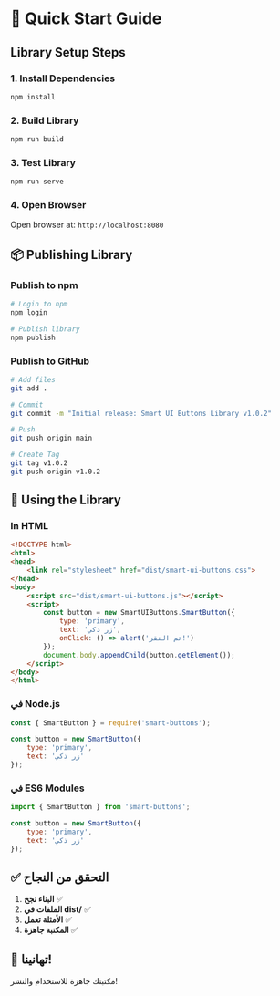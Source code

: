 # 🚀 Quick Start Guide

## Library Setup Steps

### 1. Install Dependencies
```bash
npm install
```

### 2. Build Library
```bash
npm run build
```

### 3. Test Library
```bash
npm run serve
```

### 4. Open Browser
Open browser at: `http://localhost:8080`

## 📦 Publishing Library

### Publish to npm
```bash
# Login to npm
npm login

# Publish library
npm publish
```

### Publish to GitHub
```bash
# Add files
git add .

# Commit
git commit -m "Initial release: Smart UI Buttons Library v1.0.2"

# Push
git push origin main

# Create Tag
git tag v1.0.2
git push origin v1.0.2
```

## 🔧 Using the Library

### In HTML
```html
<!DOCTYPE html>
<html>
<head>
    <link rel="stylesheet" href="dist/smart-ui-buttons.css">
</head>
<body>
    <script src="dist/smart-ui-buttons.js"></script>
    <script>
        const button = new SmartUIButtons.SmartButton({
            type: 'primary',
            text: 'زر ذكي',
            onClick: () => alert('تم النقر!')
        });
        document.body.appendChild(button.getElement());
    </script>
</body>
</html>
```

### في Node.js
```javascript
const { SmartButton } = require('smart-buttons');

const button = new SmartButton({
    type: 'primary',
    text: 'زر ذكي'
});
```

### في ES6 Modules
```javascript
import { SmartButton } from 'smart-buttons';

const button = new SmartButton({
    type: 'primary',
    text: 'زر ذكي'
});
```

## ✅ التحقق من النجاح

1. **البناء نجح** ✅
2. **الملفات في dist/** ✅
3. **الأمثلة تعمل** ✅
4. **المكتبة جاهزة** ✅

## 🎉 تهانينا!

مكتبتك جاهزة للاستخدام والنشر!

